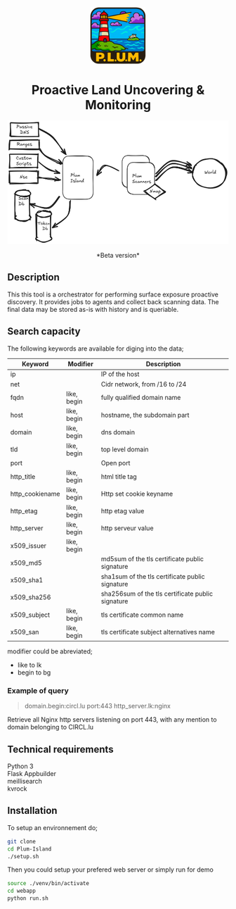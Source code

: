 
<div align="center">
  <img alt="d4-Plum-Island" src="https://raw.githubusercontent.com/D4-project/Plum-Island/master/documentation/media/plum_logo.png"   style="width:25%;" />

<h1> Proactive Land Uncovering & Monitoring </h1>
  <img alt="d4-Plum-Island" src="https://raw.githubusercontent.com/D4-project/Plum-Island/master/documentation/media/plum-overview.png" />
</div>
<p>
<center>
*Beta version*
</center>
</p>

## Description
This this tool is a orchestrator for performing surface exposure proactive discovery.
It provides jobs to agents and collect back scanning data. The final data may be stored
as-is with history and is queriable.

## Search capacity

The following keywords are available for diging into the data;

| Keyword | Modifier | Description |
| -------- | -------- | -------- |
| ip     |      | IP of the host  |
| net | | Cidr network, from /16 to /24 |
| fqdn | like, begin| fully qualified domain name|
| host | like, begin  | hostname, the subdomain part |
| domain | like, begin | dns domain |
| tld | like, begin | top level domain | 
| port | | Open port |
| http_title | like, begin | html title tag |
| http_cookiename | like, begin | Http set cookie keyname |
| http_etag | like, begin | http etag value |
| http_server | like, begin | http serveur value |
| x509_issuer | like, begin | 
| x509_md5 | | md5sum of the tls  certificate public signature   
| x509_sha1 | | sha1sum of the tls certificate public signature | 
| x509_sha256 | | sha256sum of the tls certificate public signature | 
|x509_subject |like, begin | tls certificate common name  |
|x509_san |like, begin |  tls certificate subject alternatives name |

modifier could be abreviated;  
* like to lk
* begin to bg

### Example of query
>domain.begin:circl.lu port:443 http_server.lk:nginx

Retrieve all Nginx http servers listening on port 443, with any mention to domain belonging to CIRCL.lu


## Technical requirements
Python 3  
Flask Appbuilder  
meillisearch  
kvrock

## Installation

To setup an environnement do;

```bash
git clone 
cd Plum-Island
./setup.sh
```
Then you could setup your prefered web server or simply run for demo

```bash
source ./venv/bin/activate  
cd webapp  
python run.sh  
```